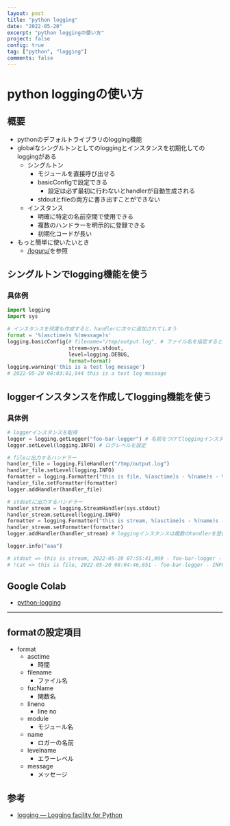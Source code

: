 ```yaml
---
layout: post
title: "python logging"
date: "2022-05-20"
excerpt: "python loggingの使い方"
project: false
config: true
tag: ["python", "logging"]
comments: false
---
```


# python loggingの使い方

## 概要
 - pythonのデフォルトライブラリのlogging機能
 - globalなシングルトンとしてのloggingとインスタンスを初期化してのloggingがある
   - シングルトン
     - モジュールを直接呼び出せる
     - basicConfigで設定できる
       - 設定は必ず最初に行わないとhandlerが自動生成される
     - stdoutとfileの両方に書き出すことができない
   - インスタンス
     - 明確に特定の名前空間で使用できる
     - 複数のハンドラーを明示的に登録できる
     - 初期化コードが長い
 - もっと簡単に使いたいとき
   - [/loguru/](/loguru/)を参照

## シングルトンでlogging機能を使う

### 具体例

```python
import logging
import sys

# インスタンスを何度も作成すると、handlerに次々に追加されてしまう
format = '%(asctime)s %(message)s'
logging.basicConfig(# filename="/tmp/output.log", # ファイル名を指定するとstreamhandlerが無効になる
                    stream=sys.stdout,
                    level=logging.DEBUG,
                    format=format)
logging.warning('this is a test log message')
# 2022-05-20 08:03:01,944 this is a test log message
```

## loggerインスタンスを作成してlogging機能を使う

### 具体例

```python
# loggerインスタンスを取得
logger = logging.getLogger("foo-bar-logger") # 名前をつけてloggingインスタンスを取得
logger.setLevel(logging.INFO) # ログレベルを設定

# fileに出力するハンドラー
handler_file = logging.FileHandler("/tmp/output.log")
handler_file.setLevel(logging.INFO)
formatter = logging.Formatter("this is file, %(asctime)s - %(name)s - %(levelname)s - %(message)s")
handler_file.setFormatter(formatter)
logger.addHandler(handler_file) 

# stdoutに出力するハンドラー
handler_stream = logging.StreamHandler(sys.stdout)
handler_stream.setLevel(logging.INFO)
formatter = logging.Formatter("this is stream, %(asctime)s - %(name)s - %(levelname)s - %(message)s")
handler_stream.setFormatter(formatter)
logger.addHandler(handler_stream) # loggingインスタンスは複数のhandlerを登録できる

logger.info("aaa")

# stdout => this is stream, 2022-05-20 07:55:41,999 - foo-bar-logger - INFO - aaa
# !cat => this is file, 2022-05-20 08:04:46,651 - foo-bar-logger - INFO - aaa
```

## Google Colab
 - [python-logging](https://colab.research.google.com/drive/1IIJeZ1FtzPZOn4A6MiX2Wrb7mVcw2yQH?usp=sharing)

---

## formatの設定項目
 - format
   - asctime
     - 時間
   - filename
     - ファイル名
   - fucName
     - 関数名
   - lineno
     - line no
   - module
     - モジュール名
   - name
     - ロガーの名前
   - levelname
     - エラーレベル
   - message
     - メッセージ

## 参考
 - [logging — Logging facility for Python](https://docs.python.org/3/library/logging.html)
